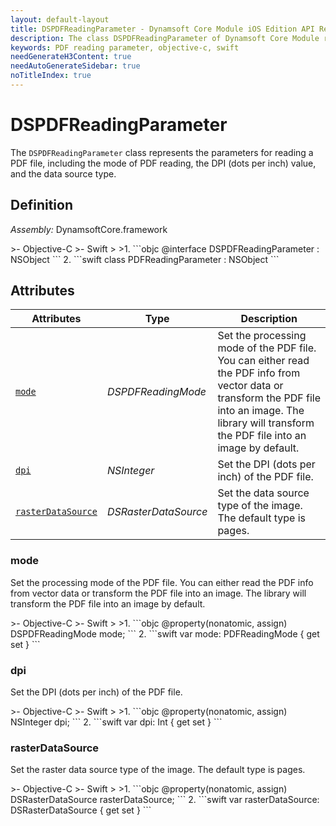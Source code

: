 ```yaml
---
layout: default-layout
title: DSPDFReadingParameter - Dynamsoft Core Module iOS Edition API Reference
description: The class DSPDFReadingParameter of Dynamsoft Core Module represents the parameters for reading a PDF file, including the mode of PDF reading, the DPI (dots per inch) value, and the data source type.
keywords: PDF reading parameter, objective-c, swift
needGenerateH3Content: true
needAutoGenerateSidebar: true
noTitleIndex: true
---
```


# DSPDFReadingParameter

The `DSPDFReadingParameter` class represents the parameters for reading a PDF file, including the mode of PDF reading, the DPI (dots per inch) value, and the data source type.

## Definition

*Assembly:* DynamsoftCore.framework

<div class="sample-code-prefix"></div>
>- Objective-C
>- Swift
>
>1. 
```objc
@interface DSPDFReadingParameter : NSObject
```
2. 
```swift
class PDFReadingParameter : NSObject
```

## Attributes

| Attributes | Type | Description |
| ---------- | ---- | ----------- |
| [`mode`](#mode) | *DSPDFReadingMode* | Set the processing mode of the PDF file. You can either read the PDF info from vector data or transform the PDF file into an image. The library will transform the PDF file into an image by default. |
| [`dpi`](#dpi) | *NSInteger* | Set the DPI (dots per inch) of the PDF file. |
| [`rasterDataSource`](#rasterdatasource) | *DSRasterDataSource* | Set the data source type of the image. The default type is pages. |

### mode

Set the processing mode of the PDF file. You can either read the PDF info from vector data or transform the PDF file into an image. The library will transform the PDF file into an image by default.

<div class="sample-code-prefix"></div>
>- Objective-C
>- Swift
>
>1. 
```objc
@property(nonatomic, assign) DSPDFReadingMode mode;
```
2. 
```swift
var mode: PDFReadingMode { get set }
```

### dpi

Set the DPI (dots per inch) of the PDF file.

<div class="sample-code-prefix"></div>
>- Objective-C
>- Swift
>
>1. 
```objc
@property(nonatomic, assign) NSInteger dpi;
```
2. 
```swift
var dpi: Int { get set }
```

### rasterDataSource

Set the raster data source type of the image. The default type is pages.

<div class="sample-code-prefix"></div>
>- Objective-C
>- Swift
>
>1. 
```objc
@property(nonatomic, assign) DSRasterDataSource rasterDataSource;
```
2. 
```swift
var rasterDataSource: DSRasterDataSource { get set }
```
